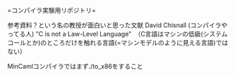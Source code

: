 =コンパイラ実験用リポジトリ=

参考資料？という名の教授が面白いと思った文献
David Chisnall (コンパイラやってる人)
"C is not a Law-Level Language"　（C言語はマシンの低級(システムコールとか)のところだけを触れる言語(=マシンモデルのように見える言語)ではない）

MinCamlコンパイラではまず./to_x86をすること
